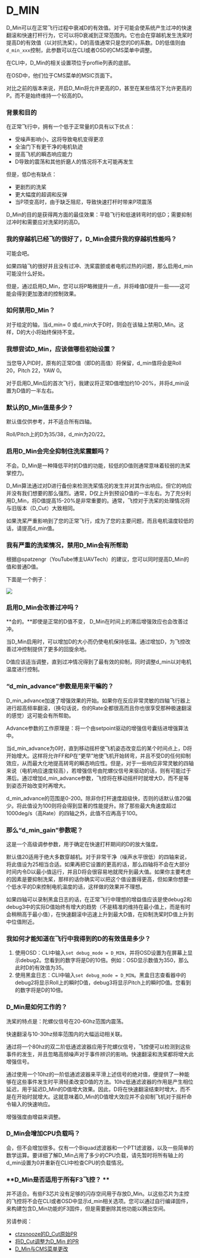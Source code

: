 # D_MIN

D_Min可以在正常飞行过程中衰减D的有效值。对于可能会使系统产生过冲的快速翻滚和快速打杆行为，它可以将D衰减到正常范围内。它也会在穿越机发生洗桨时提高D的有效值（以对抗洗桨）。D的高值通常只是您的D的系数。D的低值则由`d_min_xxx`控制，此参数可以在CLI或者OSD的CMS菜单中调整。

在CLI中，D_Min的相关设置项位于proflie列表的底部。

在OSD中，他们位于CMS菜单的MSIC页面下。

对比之前的版本来说，开启D_Min将允许更高的D，甚至在某些情况下允许更高的P。而不是始终维持一个较高的D。

### **背景和目的**

在正常飞行中，拥有一个低于正常量的D具有以下优点：

* 受噪声影响小，这将导致电机变得更凉
* 全油门下有更干净的电机轨迹
* 提高飞机的瞬态响应能力
* D导致的震荡和其他折磨人的情况将不太可能再发生

但是，低D也有缺点：

* 更剧烈的洗桨
* 更大幅度的超调和反弹
* 当P项变高时，由于缺乏阻尼，导致快速打杆时带来P项震荡

D_Min的目的是获得两方面的最佳效果：平稳飞行和低速转弯时的低D；需要抑制过冲时和需要应对洗桨时的高D。

### **我的穿越机已经飞的很好了，D_Min会提升我的穿越机性能吗？**

可能会吧。

如果四轴飞的很好并且没有过冲、洗桨震颤或者电机过热的问题，那么启用d_min可能没什么好处。

但是，通过启用D_Min，您可以将P略微提升一点，并将峰值D提升一些——这可能会得到更加激进的控制效果。

### **如何禁用D_Min？**

对于给定的轴，当d_min= 0 或d_min大于D时，则会在该轴上禁用D_Min。这样，D的大小将始终保持不变。

### **我想尝试D_Min，应该做哪些初始设置？**

当您导入PID时，原有的正常D值（即D的高值）将保留，d_min值将会是Roll 20，Pitch 22，YAW 0。

对于启用D_Min后的首次飞行，我建议将正常D值增加约10-20%，并将d_min设置为D值的一半左右。

### **默认的D_Min值是多少？**

默认值仅供参考，并不适合所有四轴。

Roll/Pitch上的D为35/38，d_min为20/22。

### **启用D_Min会完全抑制住洗桨震颤吗？**

不会。D_Min是一种降低平时的D值的功能，较低的D值则通常意味着较弱的洗桨掌控力。

D_Min算法通过对D进行备份来检测洗桨情况的发生并对其作出响应。但它的响应并没有我们想要的那么强烈。通常，D仅上升到预设D值的一半左右。为了充分利用D_Min，将D值提高15-20%是非常重要的。通常，飞控对于洗桨的处理情况将与旧版本（D_Cut）大致相同。

如果洗桨严重影响到了您的正常飞行，成为了您的主要问题，而且电机温度较低的话，请提高d_min值。

### **我有严重的洗桨情况，禁用D_Min会有所帮助**

根据@spatzengr（YouTube博主UAVTech）的建议，您可以同时提高D_Min的值和普通D值。

下面是一个例子：

![](../.gitbook/assets/increase-d-min-and-normal-d.png) 

### **启用D_Min会改善过冲吗？**

**会的。**即使是正常的D值不变， D_Min在时间上的滞后增强效应也会改善过冲。

当D_Min启用时，可以增加D的大小而仍使电机保持低温。通过增加D，为飞控改善过冲控制提供了更多的回旋余地。

D值应该适当调整，直到过冲情况得到了最有效的抑制，同时调整d_min以对电机温度进行控制。

### **“d_min_advance”参数是用来干嘛的？**

D_min_advance加速了增强效果的开始。如果你在反应非常灵敏的四轴飞行器上进行超高频率翻滚，（换句话说，你的Rate全都很高而且你也很享受那种极速翻滚的感觉）这可能会有所帮助。

Advance参数的工作原理是：将一个由setpoint驱动的增强信号囊括进增强算法中。

当d_min_advance为0时，直到移动摇杆使飞机姿态改变后的某个时间点上，D将开始增大。这样将允许FF和P在“更早”地使飞机开始转弯，并且不受D的任何抑制效应，从而最大化地提高转弯的瞬态响应性。但是，对于一些响应非常灵敏的四轴来说（电机响应速度较高），若增强信号由陀螺仪信号来驱动的话，则有可能过于滞后。通过增加d_min_advance参数，飞控将在移动摇杆时就增大D，而不是等到姿态开始改变时再增大。

d_min_advance的范围是0-200。除非你打杆速度超级快，否则的话默认值20偏少。将此值设为100则将会得到显著的性能提升。除了那些最大角速度超过1000deg/s（高Rate）的四轴之外，此值不应再高于100。

### **那么“d_min_gain”参数呢？**

这是一个高级调参参数，用于确定在快速打杆期间的D的放大强度。

默认值20适用于绝大多数穿越机。对于非常干净（噪声水平很低）的四轴来说，将此值设为25相当合适。如果再把它设置的更高的话，那么四轴将不会在大部分时间内令D以最小值运行，并且D将会很容易地就爬升到最大值。如果你主要考虑的因素是要抑制洗桨，那样的话你确实可以把这个值设置得更高，但如果你想要一个低水平的D来控制电机温度的话，这样做的效果并不理想。

如果四轴可以录制黑盒日志的话，在正常飞行中理想的增益值应该是使debug2和debug3中的实际D值始终有增大的趋势（不是精准的维持在最小值上，而是有时会稍稍高于最小值），在快速翻滚中迅速上升到最大D值，在抑制洗桨时D值上升到中位值附近。

### **我如何才能知道在飞行中我得到的D的有效值是多少？**

1. 使用OSD：CLI中输入`set debug_mode = D_MIN`，并将OSD设置为在屏幕上显示debug2。您看到的数字将是D的10倍。例如：OSD显示数值为350，那么此时D的有效值为35。
2. 使用黑盒日志：CLI中输入`set debug_mode = D_MIN`。黑盒日志查看器中的debug2将显示Roll上的瞬时D值，debug3将显示Pitch上的瞬时D值。您看到的数字将是D的10倍。

### **D_Min是如何工作的？**

洗桨的特点是：陀螺仪信号在20-60hz范围内震荡。

快速翻滚与10-30hz频率范围内的大幅运动相关联。

通过将一个80hz的双二阶低通滤波器应用于陀螺仪信号，飞控便可以检测到这些事件的发生，并且忽略高频噪声对于事件辨识的影响。快速翻滚和洗桨都将增大此增强信号。

通过使用一个10hz的一阶低通滤波器来平滑上述信号的绝对值，便提供了一种能够在这些事件发生时平滑轻柔改变D值的方法。10hz低通滤波器的作用是产生相位延迟，用于延迟D_Min的D值增大效果。因此，D将在快速翻滚结束时增大，而不是在开始时就增大。这就意味着D_Min的D值增大效应并不会抑制飞机对于摇杆命令输入的快速响应。

增强强度由增益来调整。

### **D_Min会增加CPU负载吗？**

会，但不会增加很多。仅有一个Biquad滤波器和一个PT1滤波器，以及一些简单的数学运算。要详细了解D_Min占用了多少的CPU负载，请先暂时将所有轴上的d_min设置为0并重新在CLI中检查CPU的负载情况。

### **D_Min是否适用于所有F3飞控？ **

并不适合。有些F3芯片没有足够的闪存空间用于存放D_Min。以这些芯片为主控的飞控将不会在CLI或者OSD中显示d_min相关选项。您可以通过自行编译固件，来构建包含D_Min功能的F3固件，但是需要删除其他功能以腾出空间。

另请参阅：

* [ctzsnooze的D_Cut原始PR](https://github.com/betaflight/betaflight/pull/7373)
* [将D_Cut调整为D_Min 的PR](https://github.com/betaflight/betaflight/pull/7538)
* [D_Min与CMS菜单更改](https://github.com/betaflight/betaflight/pull/7559)
